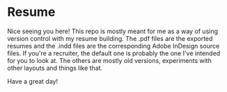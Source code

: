 # Resume
Nice seeing you here! This repo is mostly meant for me as a way of using version control with my resume building. The .pdf files are the exported resumes and the .indd files are the corresponding Adobe InDesign source files. If you're a recruiter, the default one is probably the one I've intended for you to look at. The others are mostly old versions, experiments with other layouts and things like that.

Have a great day!

